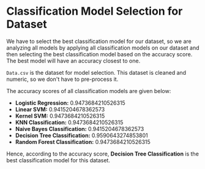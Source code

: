 # Classification Model Selection for Dataset

We have to select the best classification model for our dataset, so we are analyzing all models by applying all classification models on our dataset and then selecting the best classification model based on the accuracy score. The best model will have an accuracy closest to one.

`Data.csv` is the dataset for model selection. This dataset is cleaned and numeric, so we don't have to pre-process it.

The accuracy scores of all classification models are given below:

- **Logistic Regression:** 0.9473684210526315
- **Linear SVM:** 0.9415204678362573
- **Kernel SVM:** 0.9473684210526315
- **KNN Classification:** 0.9473684210526315
- **Naive Bayes Classification:** 0.9415204678362573
- **Decision Tree Classification:** 0.9590643274853801
- **Random Forest Classification:** 0.9473684210526315

Hence, according to the accuracy score, **Decision Tree Classification** is the best classification model for this dataset.
